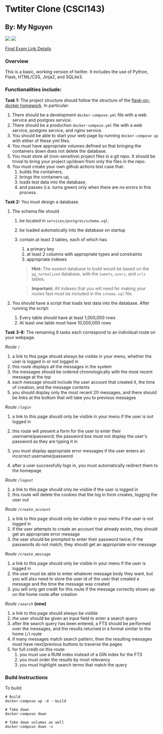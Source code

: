 # Twtiter Clone (CSCI143)
## By: My Nguyen

[![](https://github.com/myngpog/cs143-final/actions/workflows/tests.yml/badge.svg)](https://github.com/myngpog/cs143-final/actions/workflows/tests.yml)
[![](https://github.com/myngpog/cs143-final/blob/master/.github/workflows/db.yml/badge.svg)](https://github.com/myngpog/cs143-final/blob/master/.github/workflows/db.yml)

[Final Exam Link Details](https://github.com/mikeizbicki/cmc-csci143/tree/2024spring/topic_13_finalproject)

### Overview
This is a basic, working version of twitter. It includes the use of Python, Flask, HTML/CSS, Jinja2, and SQLite3. 

### Functionalities include:
**Task 1:** The project structure should follow the structure of the [flask-on-docker homework](https://github.com/mikeizbicki/cmc-csci143/tree/2024spring/topic_03_instagram_tech_stack#homework).  In particular:
1. There should be a development `docker-compose.yml` file with a web service and postgres service.
1. There should be a production `docker-compose.yml` file with a web service, postgres service, and nginx service.
1. You should be able to start your web page by running `docker-compose up` with either of these yml files.
1. You must have appropriate volumes defined so that bringing the containers down does not delete the database.
1. You must store all (non-sensitive) project files in a git repo.
    It should be trivial to bring your project up/down from only the files in the repo.
1. You must create your own github actions test case that:
    1. builds the containers,
    1. brings the containers up,
    1. loads test data into the database,
    1. and passes (i.e. turns green) only when there are no errors in this process.


**Task 2:** You must design a database.
1. The schema file should
    1. be located in `services/postgres/schema.sql`.
    1. be loaded automatically into the database on startup
    1. contain at least 3 tables, each of which has:
        1. a primary key
        1. at least 2 columns with appropriate types and constraints
        1. appropriate indexes

        > **Hint:**
        > The easiest database to build would be based on the `pg_normalized` database, with the `tweets`, `users`, and `urls` tables.

        > **Important:**
        > All indexes that you will need for making your routes fast must be included in the `schema.sql` file.

1. You should have a script that loads test data into the database.  After running the script:
    1. Every table should have at least 1,000,000 rows
    1. At least one table must have 10,000,000 rows

**Task 3-8:** The remaining 6 tasks each correspond to an individual route on your webpage.

*Route `/`*
1. a link to this page should always be visible in your menu, whether the user is logged in or not logged in
1. this route displays all the messages in the system
1. the messages should be ordered chronologically with the most recent message at the top
1. each message should include the user account that created it, the time of creation, and the message contents
1. you should display only the most recent 20 messages, and there should be links at the bottom that will take you to previous messages

*Route `/login`*
1. a link to this page should only be visible in your menu if the user is not logged in
1. this route will present a form for the user to enter their username/password;
   the password box must not display the user's password as they are typing it in

1. you must display appropriate error messages if the user enters an incorrect username/password
1. after a user successfully logs in, you must automatically redirect them to the homepage


*Route `/logout`*
1. a link to this page should only be visible if the user is logged in
1. this route will delete the cookies that the log in form creates, logging the user out

*Route `/create_account`*
1. a link to this page should only be visible in your menu if the user is not logged in
1. if the user attempts to create an account that already exists, they should get an appropriate error message
1. the user should be prompted to enter their password twice; if the passwords do not match, they should get an appropriate error message

*Route `/create_message`*
1. a link to this page should only be visible in your menu if the user is logged in
1. the user must be able to enter whatever message body they want,
   but you will also need to store the user id of the user that created a message and the time the message was created
1. you will only get credit for this route if the message correctly shows up on the home route after creation

*Route `/search`* **(new)**
1. a link to this page should always be visible
1. the user should be given an input field to enter a search query
1. after the search query has been entered, a FTS should be performed over the messages, and the results returned in a format similar to the home (`/`) route
1. if many messages match search pattern, then the resulting messages must have next/previous buttons to traverse the pages
1. for full credit on this route:
    1. you must use a RUM index instead of a GIN index for the FTS
    1. you must order the results by most relevancy
    1. you must highlight search terms that match the query


### Build Instructions
To build:
```
# Build
docker-compose up -d --build

# Take down
docker-compose down

# Take down volumes as well 
docker-compose down -v
```

